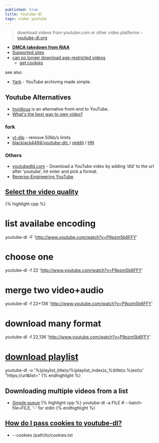 ```yaml
---
published: true
title: Youtube-dl
tags: video youtube
---
```

> download videos from youtube.com or other video platforms - [youtube-dl.org](https://youtube-dl.org/)

- [**DMCA takedown from RIAA**](https://news.ycombinator.com/item?id=24872911)
- [Supported sites](https://ytdl-org.github.io/youtube-dl/supportedsites.html)
- [can no longer download age-restricted videos ](https://news.ycombinator.com/item?id=27353917)
	- [get cookies](https://news.ycombinator.com/item?id=27359561)

see also
- [Yark](https://github.com/Owez/yark) - YouTube archiving made simple.

## Youtube Alternatives
- [Invidious](https://github.com/iv-org/invidious) is an alternative front-end to YouTube.
- [What's the best way to own video?](https://news.ycombinator.com/item?id=32457210)

### fork
- [yt-dlp](https://news.ycombinator.com/item?id=29592707) - remove  50kb/s limits
- [blackjack4494/youtube-dlc ](https://github.com/blackjack4494/youtube-dlc) / [reddit](https://www.reddit.com/r/DataHoarder/comments/ir8ic6/youtubedlc_an_active_fork_of_youtubedl/) / [HN]() 

### Others
- [youtubedld.com](https://youtubedld.com/) - Download a YouTube video by adding ‘dld’ to the url after ‘youtube’, hit enter and pick a format.
- [Reverse-Engineering YouTube](https://tyrrrz.me/blog/reverse-engineering-youtube)

## [Select the video quality](https://askubuntu.com/questions/486297/how-to-select-video-quality-from-youtube-dl/486298#486298)

{% highlight cpp %}
# list availabe encoding
youtube-dl -F 'http://www.youtube.com/watch?v=P9pzm5b6FFY'

# choose one
youtube-dl -f 22 'http://www.youtube.com/watch?v=P9pzm5b6FFY'

# merge two video+audio
youtube-dl -f 22+136 'http://www.youtube.com/watch?v=P9pzm5b6FFY'

# download many format
youtube-dl -f 22,136 'http://www.youtube.com/watch?v=P9pzm5b6FFY'

# [download playlist](https://superuser.com/questions/993993/youtube-dl-download-playlist-in-respective-directory)
youtube-dl -o '%(playlist_title)s/%(playlist_index)s_%(title)s.%(ext)s' "https;//url&list="
{% endhighlight %}


## Downloading multiple videos from a list
- [Simple queue](https://stackoverflow.com/questions/3632919/simple-queue-for-youtube-dl-in-the-linux-shell/3632944#3632944)
{% highlight cpp %}
youtube-dl -a FILE   # --batch-file=FILE, '-' for stdin
{% endhighlight %}

## [How do I pass cookies to youtube-dl?](https://github.com/ytdl-org/youtube-dl/blob/master/README.md#how-do-i-pass-cookies-to-youtube-dl)
- --cookies /path/to/cookies.txt
